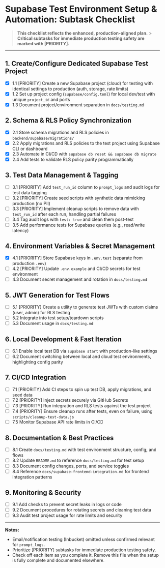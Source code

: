 # Supabase Test Environment Setup & Automation: Subtask Checklist

> **This checklist reflects the enhanced, production-aligned plan.** > **Critical subtasks for
> immediate production testing safety are marked with [PRIORITY].**

---

## 1. Create/Configure Dedicated Supabase Test Project

- [x] 1.1 [PRIORITY] Create a new Supabase project (cloud) for testing with identical settings to
      production (auth, storage, rate limits)
- [x] 1.2 Set up project config (`supabase/config.toml`) for local dev/test with unique `project_id`
      and ports
- [x] 1.3 Document project/environment separation in `docs/testing.md`

## 2. Schema & RLS Policy Synchronization

- [x] 2.1 Store schema migrations and RLS policies in `backend/supabase/migrations/`
- [x] 2.2 Apply migrations and RLS policies to the test project using Supabase CLI or dashboard
- [x] 2.3 Automate in CI/CD with `supabase db reset && supabase db migrate`
- [x] 2.4 Add tests to validate RLS policy parity programmatically

## 3. Test Data Management & Tagging

- [ ] 3.1 [PRIORITY] Add `test_run_id` column to `prompt_logs` and audit logs for test data tagging
- [ ] 3.2 [PRIORITY] Create seed scripts with synthetic data mimicking production (no PII)
- [ ] 3.3 [PRIORITY] Implement cleanup scripts to remove data with `test_run_id` after each run,
      handling partial failures
- [ ] 3.4 Tag audit logs with `test: true` and clean them post-test
- [ ] 3.5 Add performance tests for Supabase queries (e.g., read/write latency)

## 4. Environment Variables & Secret Management

- [x] 4.1 [PRIORITY] Store Supabase keys in `.env.test` (separate from production `.env`)
- [ ] 4.2 [PRIORITY] Update `.env.example` and CI/CD secrets for test environment
- [ ] 4.3 Document secret management and rotation in `docs/testing.md`

## 5. JWT Generation for Test Flows

- [ ] 5.1 [PRIORITY] Create a utility to generate test JWTs with custom claims (user, admin) for RLS
      testing
- [ ] 5.2 Integrate into test setup/teardown scripts
- [ ] 5.3 Document usage in `docs/testing.md`

## 6. Local Development & Fast Iteration

- [ ] 6.1 Enable local test DB via `supabase start` with production-like settings
- [ ] 6.2 Document switching between local and cloud test environments, highlighting config parity

## 7. CI/CD Integration

- [ ] 7.1 [PRIORITY] Add CI steps to spin up test DB, apply migrations, and seed data
- [ ] 7.2 [PRIORITY] Inject secrets securely via GitHub Secrets
- [ ] 7.3 [PRIORITY] Run integration and RLS tests against the test project
- [ ] 7.4 [PRIORITY] Ensure cleanup runs after tests, even on failure, using
      `scripts/cleanup-test-data.js`
- [ ] 7.5 Monitor Supabase API rate limits in CI/CD

## 8. Documentation & Best Practices

- [ ] 8.1 Create `docs/testing.md` with test environment structure, config, and flows
- [ ] 8.2 Update `README.md` to reference `docs/testing.md` for test setup
- [ ] 8.3 Document config changes, ports, and service toggles
- [ ] 8.4 Reference `docs/supabase-frontend-integration.md` for frontend integration patterns

## 9. Monitoring & Security

- [ ] 9.1 Add checks to prevent secret leaks in logs or code
- [ ] 9.2 Document procedures for rotating secrets and cleaning test data
- [ ] 9.3 Audit test project usage for rate limits and security

---

**Notes:**

- Email/notification testing (Inbucket) omitted unless confirmed relevant for `prompt_logs`.
- Prioritize [PRIORITY] subtasks for immediate production testing safety.
- Check off each item as you complete it. Remove this file when the setup is fully complete and
  documented elsewhere.
